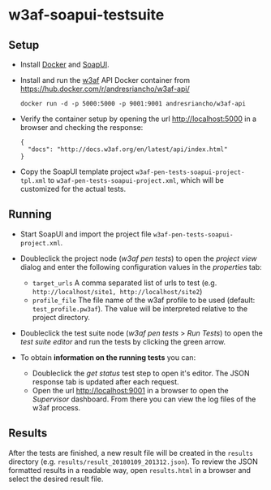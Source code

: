 # w3af-soapui-testsuite

## Setup

* Install [Docker](https://www.docker.com/) and [SoapUI](https://www.soapui.org/).
* Install and run the [w3af](http://w3af.org/) API Docker container from <https://hub.docker.com/r/andresriancho/w3af-api/>

      docker run -d -p 5000:5000 -p 9001:9001 andresriancho/w3af-api
  
* Verify the container setup by opening the url <http://localhost:5000> in a browser and checking the response:

      {
        "docs": "http://docs.w3af.org/en/latest/api/index.html"
      }
  
* Copy the SoapUI template project `w3af-pen-tests-soapui-project-tpl.xml` to `w3af-pen-tests-soapui-project.xml`, which will be customized for the actual tests.

## Running

* Start SoapUI and import the project file `w3af-pen-tests-soapui-project.xml`.
* Doubleclick the project node (*w3af pen tests*) to open the *project view* dialog and enter the following configuration values in the *properties* tab:
  
  * `target_urls` A comma separated list of urls to test (e.g. `http://localhost/site1, http://localhost/site2`)
  * `profile_file` The file name of the w3af profile to be used (default: `test_profile.pw3af`). The value will be interpreted relative to the project directory.

* Doubleclick the test suite node (*w3af pen tests* > *Run Tests*) to open the *test suite editor* and run the tests by clicking the green arrow.
* To obtain **information on the running tests** you can:
  * Doubleclick the *get status* test step to open it's editor. The JSON response tab is updated after each request.
  * Open the url <http://localhost:9001> in a browser to open the *Supervisor* dashboard. From there you can view the log files of the w3af process. 

## Results

After the tests are finished, a new result file will be created in the `results` directory (e.g. `results/result_20180109_201312.json`). To review the JSON formatted results in a readable way, open `results.html` in a browser and select the desired result file. 